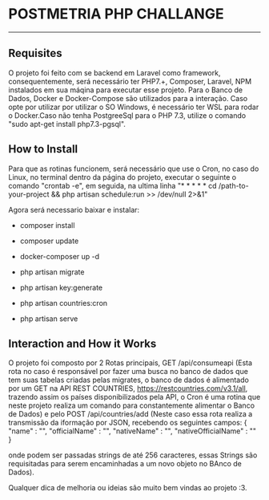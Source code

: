 <h1> POSTMETRIA PHP CHALLANGE </h1>

<hr>
<h2> Requisites </h2>

O projeto foi feito com se backend em Laravel como framework, consequentemente, será necessário ter PHP7.+, Composer, Laravel, NPM instalados em sua máqina para executar esse projeto. Para o Banco de Dados, Docker e Docker-Compose são utilizados para a interação. Caso opte por utilizar por utilizar o SO Windows, é necessário ter WSL para rodar o Docker.Caso não tenha PostgreeSql para o PHP 7.3, utilize o comando "sudo apt-get install php7.3-pgsql".

<h2> How to Install </h2>

Para que as rotinas funcionem, será necessário que use o Cron, no caso do Linux, no terminal dentro da página do projeto, executar o seguinte o comando "crontab -e", em seguida, na ultima linha "* * * * * cd /path-to-your-project && php artisan schedule:run >> /dev/null 2>&1"

Agora será necessario baixar e instalar: 

* composer install

* composer update

* docker-composer up -d

* php artisan migrate

* php artisan key:generate

* php artisan countries:cron

* php artisan serve

<h2> Interaction and How it Works </h2>

O projeto foi composto por 2 Rotas principais, GET /api/consumeapi (Esta rota no caso é responsável por fazer uma busca no banco de dados que tem suas tabelas criadas pelas migrates, o banco de dados é alimentado por um GET na API REST COUNTRIES, https://restcountries.com/v3.1/all, trazendo assim os países disponibilizados pela API, o Cron é uma rotina que neste projeto realiza um comando para constantemente alimentar o Banco de Dados) e pelo POST /api/countries/add (Neste caso essa rota realiza a transmissão da iformação por JSON, recebendo os seguintes campos:
{
	"name" : "",
	"officialName" : "",
	"nativeName" : "",
	"nativeOfficialName" : ""	
}

onde podem ser passadas strings de até 256 caracteres, essas Strings são requisitadas para serem encaminhadas a um novo objeto no BAnco de Dados).

Qualquer dica de melhoria ou ideias são muito bem vindas ao projeto :3.
